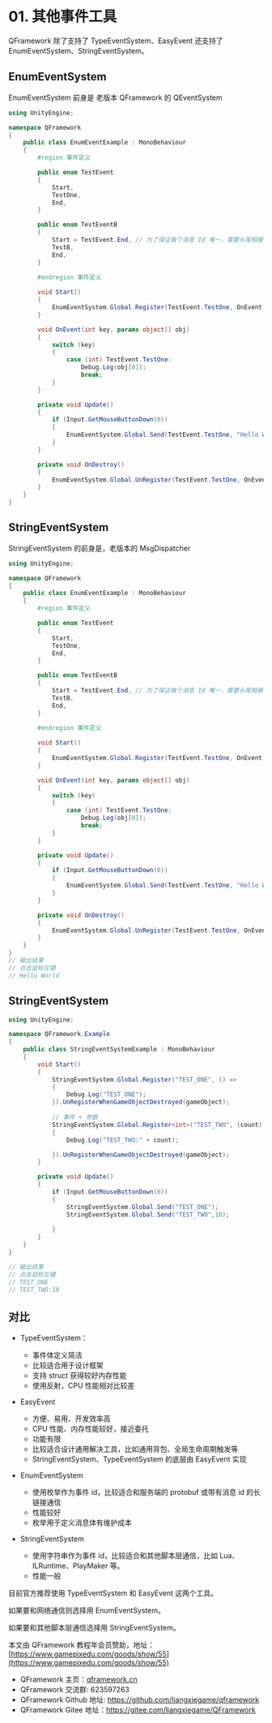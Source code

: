 ﻿# 01. 其他事件工具

QFramework 除了支持了  TypeEventSystem、EasyEvent 还支持了 EnumEventSystem、StringEventSystem。


## EnumEventSystem

EnumEventSystem 前身是 老版本 QFramework 的 QEventSystem

``` csharp
using UnityEngine;

namespace QFramework
{
	public class EnumEventExample : MonoBehaviour
	{
		#region 事件定义

		public enum TestEvent
		{
			Start,
			TestOne,
			End,
		}

		public enum TestEventB
		{
			Start = TestEvent.End, // 为了保证每个消息 Id 唯一，需要头尾相接
			TestB,
			End,
		}

		#endregion 事件定义
		
		void Start()
		{
			EnumEventSystem.Global.Register(TestEvent.TestOne, OnEvent);
		}

		void OnEvent(int key, params object[] obj)
		{
			switch (key)
			{
				case (int) TestEvent.TestOne:
					Debug.Log(obj[0]);
					break;
			}
		}

		private void Update()
		{
			if (Input.GetMouseButtonDown(0))
			{
				EnumEventSystem.Global.Send(TestEvent.TestOne, "Hello World!");
			}
		}

		private void OnDestroy()
		{
			EnumEventSystem.Global.UnRegister(TestEvent.TestOne, OnEvent);
		}
	}
}
```


## StringEventSystem

StringEventSystem 的前身是，老版本的 MsgDispatcher

``` csharp
using UnityEngine;

namespace QFramework
{
	public class EnumEventExample : MonoBehaviour
	{
		#region 事件定义

		public enum TestEvent
		{
			Start,
			TestOne,
			End,
		}

		public enum TestEventB
		{
			Start = TestEvent.End, // 为了保证每个消息 Id 唯一，需要头尾相接
			TestB,
			End,
		}

		#endregion 事件定义
		
		void Start()
		{
			EnumEventSystem.Global.Register(TestEvent.TestOne, OnEvent);
		}

		void OnEvent(int key, params object[] obj)
		{
			switch (key)
			{
				case (int) TestEvent.TestOne:
					Debug.Log(obj[0]);
					break;
			}
		}

		private void Update()
		{
			if (Input.GetMouseButtonDown(0))
			{
				EnumEventSystem.Global.Send(TestEvent.TestOne, "Hello World!");
			}
		}

		private void OnDestroy()
		{
			EnumEventSystem.Global.UnRegister(TestEvent.TestOne, OnEvent);
		}
	}
}
// 输出结果
// 点击鼠标左键
// Hello World
```


## StringEventSystem

``` csharp
using UnityEngine;

namespace QFramework.Example
{
    public class StringEventSystemExample : MonoBehaviour
    {
        void Start()
        {
            StringEventSystem.Global.Register("TEST_ONE", () =>
            {
                Debug.Log("TEST_ONE");
            }).UnRegisterWhenGameObjectDestroyed(gameObject);
            
            // 事件 + 参数
            StringEventSystem.Global.Register<int>("TEST_TWO", (count) =>
            {
                Debug.Log("TEST_TWO:" + count);

            }).UnRegisterWhenGameObjectDestroyed(gameObject);
        }

        private void Update()
        {
            if (Input.GetMouseButtonDown(0))
            {
                StringEventSystem.Global.Send("TEST_ONE");
                StringEventSystem.Global.Send("TEST_TWO",10);
                
            }
        }
    }
}

// 输出结果
// 点击鼠标左键
// TEST_ONE
// TEST_TWO:10

```




## 对比

* TypeEventSystem：
  * 事件体定义简洁
  * 比较适合用于设计框架
  * 支持 struct 获得较好内存性能
  * 使用反射，CPU 性能相对比较差

* EasyEvent
  * 方便、易用、开发效率高
  * CPU 性能、内存性能较好，接近委托
  * 功能有限
  * 比较适合设计通用解决工具，比如通用背包、全局生命周期触发等
  * StringEventSystem、TypeEventSystem 的底层由 EasyEvent 实现

* EnumEventSystem
  * 使用枚举作为事件 id，比较适合和服务端的 protobuf 或带有消息 id 的长链接通信
  * 性能较好
  * 枚举用于定义消息体有维护成本

* StringEventSystem
  * 使用字符串作为事件 id，比较适合和其他脚本层通信，比如 Lua、ILRuntime、PlayMaker 等。
  * 性能一般


目前官方推荐使用 TypeEventSystem 和 EasyEvent 这两个工具。

如果要和网络通信则选择用 EnumEventSystem。

如果要和其他脚本层通信选择用 StringEventSystem。

本文由 QFramework 教程年会员赞助，地址：[https://www.gamepixedu.com/goods/show/55](https://www.gamepixedu.com/goods/show/55)

* QFramework 主页：[qframework.cn](https://qframework.cn)
* QFramework 交流群: 623597263
* QFramework Github 地址: <https://github.com/liangxiegame/qframework>
* QFramework Gitee 地址：<https://gitee.com/liangxiegame/QFramework>
    
    
    
        